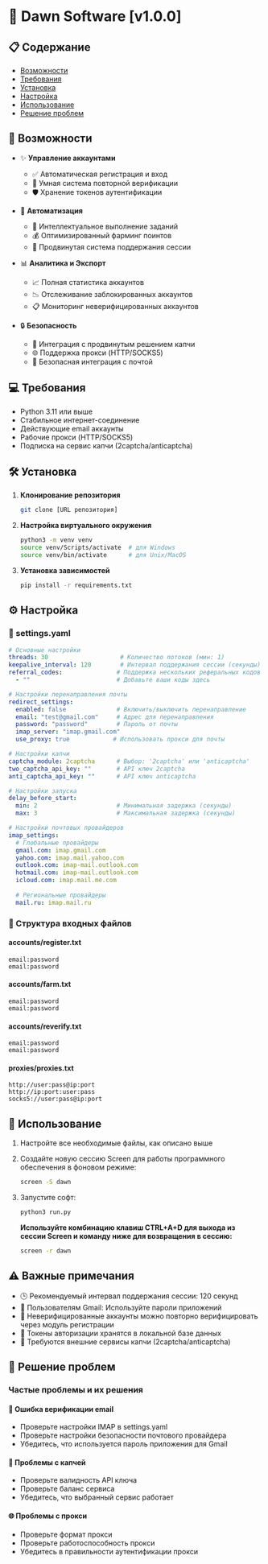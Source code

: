 # 🌅 Dawn Software [v1.0.0]

## 📋 Содержание
- [Возможности](#-возможности)
- [Требования](#-требования)
- [Установка](#-установка)
- [Настройка](#%EF%B8%8F-настройка)
- [Использование](#-использование)
- [Решение проблем](#-решение-проблем)

## 🚀 Возможности

- ✨ **Управление аккаунтами**
  - ✅ Автоматическая регистрация и вход
  - 📧 Умная система повторной верификации
  - 🛡️ Хранение токенов аутентификации
  
- 🤖 **Автоматизация**
  - 🌾 Интеллектуальное выполнение заданий
  - 💰 Оптимизированный фарминг поинтов
  - 🔄 Продвинутая система поддержания сессии
  
- 📊 **Аналитика и Экспорт**
  - 📈 Полная статистика аккаунтов
  - 📉 Отслеживание заблокированных аккаунтов
  - 📋 Мониторинг неверифицированных аккаунтов
  
- 🔒 **Безопасность**
  - 🧩 Интеграция с продвинутым решением капчи
  - 🌐 Поддержка прокси (HTTP/SOCKS5)
  - 🔐 Безопасная интеграция с почтой

## 💻 Требования

- Python 3.11 или выше
- Стабильное интернет-соединение
- Действующие email аккаунты
- Рабочие прокси (HTTP/SOCKS5)
- Подписка на сервис капчи (2captcha/anticaptcha)

## 🛠️ Установка

1. **Клонирование репозитория**
   ```bash
   git clone [URL репозитория]
   ```

2. **Настройка виртуального окружения**
   ```bash
   python3 -m venv venv
   source venv/Scripts/activate  # для Windows
   source venv/bin/activate      # для Unix/MacOS
   ```

3. **Установка зависимостей**
   ```bash
   pip install -r requirements.txt
   ```

## ⚙️ Настройка

### 📁 settings.yaml

```yaml
# Основные настройки
threads: 30                    # Количество потоков (мин: 1)
keepalive_interval: 120        # Интервал поддержания сессии (секунды)
referral_codes:               # Поддержка нескольких реферальных кодов
  - ""                        # Добавьте ваши коды здесь

# Настройки перенаправления почты
redirect_settings:
  enabled: false              # Включить/выключить перенаправление
  email: "test@gmail.com"     # Адрес для перенаправления
  password: "password"        # Пароль от почты
  imap_server: "imap.gmail.com"
  use_proxy: true            # Использовать прокси для почты

# Настройки капчи
captcha_module: 2captcha      # Выбор: '2captcha' или 'anticaptcha'
two_captcha_api_key: ""       # API ключ 2captcha
anti_captcha_api_key: ""      # API ключ anticaptcha

# Настройки запуска
delay_before_start:
  min: 2                      # Минимальная задержка (секунды)
  max: 3                      # Максимальная задержка (секунды)

# Настройки почтовых провайдеров
imap_settings:
  # Глобальные провайдеры
  gmail.com: imap.gmail.com
  yahoo.com: imap.mail.yahoo.com
  outlook.com: imap-mail.outlook.com
  hotmail.com: imap-mail.outlook.com
  icloud.com: imap.mail.me.com
  
  # Региональные провайдеры
  mail.ru: imap.mail.ru
```

### 📁 Структура входных файлов

#### accounts/register.txt
```
email:password
email:password
```

#### accounts/farm.txt
```
email:password
email:password
```

#### accounts/reverify.txt
```
email:password
email:password
```

#### proxies/proxies.txt
```
http://user:pass@ip:port
http://ip:port:user:pass
socks5://user:pass@ip:port
```

## 🚀 Использование

1. Настройте все необходимые файлы, как описано выше

2. Создайте новую сессию Screen для работы программного обеспечения в фоновом режиме:
   ```bash
   screen -S dawn
   ```
   
4. Запустите софт:
   ```bash
   python3 run.py
   ```
   **Используйте комбинацию клавиш CTRL+A+D для выхода из сессии Screen и команду ниже для возвращения в сессию:**
   ```bash
   screen -r dawn
   ```

## ⚠️ Важные примечания

- 🕒 Рекомендуемый интервал поддержания сессии: 120 секунд
- 📧 Пользователям Gmail: Используйте пароли приложений
- 🔄 Неверифицированные аккаунты можно повторно верифицировать через модуль регистрации
- 💾 Токены авторизации хранятся в локальной базе данных
- 🤖 Требуются внешние сервисы капчи (2captcha/anticaptcha)

## 🔧 Решение проблем

### Частые проблемы и их решения

#### 📧 Ошибка верификации email
- Проверьте настройки IMAP в settings.yaml
- Проверьте настройки безопасности почтового провайдера
- Убедитесь, что используется пароль приложения для Gmail

#### 🧩 Проблемы с капчей
- Проверьте валидность API ключа
- Проверьте баланс сервиса
- Убедитесь, что выбранный сервис работает

#### 🌐 Проблемы с прокси
- Проверьте формат прокси
- Проверьте работоспособность прокси
- Убедитесь в правильности аутентификации прокси
